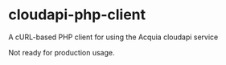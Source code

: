 cloudapi-php-client
===================

A cURL-based PHP client for using the Acquia cloudapi service

Not ready for production usage.